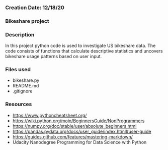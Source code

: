 ### Creation Date: 12/18/20

### Bikeshare project

### Description
In this project python code is used to investigate US bikeshare data.
The code consists of functions that calculate descriptive statistics and uncovers bikeshare usage patterns based on user input.

### Files used
* bikeshare.py
* README.md
* .gitignore

### Resources
* https://www.pythoncheatsheet.org/
* https://wiki.python.org/moin/BeginnersGuide/NonProgrammers
* https://numpy.org/doc/stable/user/absolute_beginners.html
* https://pandas.pydata.org/docs/user_guide/index.html#user-guide
* https://guides.github.com/features/mastering-markdown/
* Udacity Nanodegree Programming for Data Science with Python


